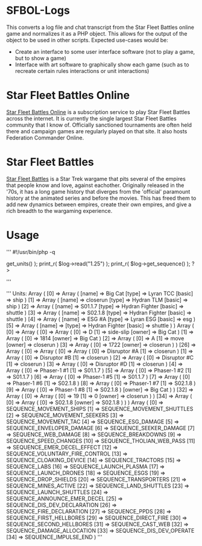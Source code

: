 # SFBOL-Logs
This converts a log file and chat transcript from the Star Fleet Battles online game and normalizes it as a PHP object. This allows for the output of the object to be used in other scripts.
Expected use-cases would be: 
* Create an interface to some user interface software (not to play a game, but to show a game)
* Interface with art software to graphically show each game (such as to recreate certain rules interactions or unit interactions)

# Star Fleet Battles Online
[Star Fleet Battles Online](http://www.sfbonline.com/) is a subscription service to play Star Fleet Battles across the internet. It is currently the single largest Star Fleet Battles community that I know of. Officially sanctioned tournaments are often held there and campaign games are regularly played on that site.
It also hosts Federation Commander Online.

# Star Fleet Battles
[Star Fleet Battles](http:www.starfleetgames.com "Amarillo Design Board website") is a Star Trek wargame that pits several of the empires that people know and love, against eachother. Originally released in the '70s, it has a long game history that diverges from the 'official' paramount history at the animated series and before the movies. This has freed them to add new dynamics between empires, create their own empires, and give a rich breadth to the wargaming experience.

# Usage
'''
#!/usr/bin/php -q
<?php
/*****
Extracts log info from a SFBOL log file.
- Shows the units created in the file
- Shows the events of impulse 25 of turn 1
 ****/

include_once( "./LogFile.php" );
$file = file_get_contents( $argv[1] );
$log = new LogFile( $file );

echo "Units:\n";
print_r( $log->get_units() );
print_r( $log->read("1.25") );
print_r( $log->get_sequence() );

?>
'''

'''
Units:
Array
(
    [0] => Array
        (
            [name] => Big Cat
            [type] => Lyran TCC
            [basic] => ship
        )
    [1] => Array
        (
            [name] => closerun
            [type] => Hydran TLM
            [basic] => ship
        )
    [2] => Array
        (
            [name] => S01.1.7
            [type] => Hydran Fighter
            [basic] => shuttle
        )
    [3] => Array
        (
            [name] => S02.1.8
            [type] => Hydran Fighter
            [basic] => shuttle
        )
    [4] => Array
        (
            [name] => ESG #A
            [type] => Lyran ESG
            [basic] => esg
        )
    [5] => Array
        (
            [name] => 
            [type] => Hydran Fighter
            [basic] => shuttle
        )
)
Array
(
    [0] => Array
        (
            [0] => Array
                (
                    [0] => D
                    [1] => side-slip
                    [owner] => Big Cat
                )
            [1] => Array
                (
                    [0] => 1814
                    [owner] => Big Cat
                )
            [2] => Array
                (
                    [0] => A
                    [1] => move
                    [owner] => closerun
                )
            [3] => Array
                (
                    [0] => 1722
                    [owner] => closerun
                )
        )
    [26] => Array
        (
            [0] => Array
                (
                    [0] => Array
                        (
                            [0] => Disruptor #A
                            [1] => closerun
                        )
                    [1] => Array
                        (
                            [0] => Disruptor #B
                            [1] => closerun
                        )
                    [2] => Array
                        (
                            [0] => Disruptor #C
                            [1] => closerun
                        )
                    [3] => Array
                        (
                            [0] => Disruptor #D
                            [1] => closerun
                        )
                    [4] => Array
                        (
                            [0] => Phaser-1 #1
                            [1] => S01.1.7
                        )
                    [5] => Array
                        (
                            [0] => Phaser-1 #2
                            [1] => S01.1.7
                        )
                    [6] => Array
                        (
                            [0] => Phaser-1 #5
                            [1] => S01.1.7
                        )
                    [7] => Array
                        (
                            [0] => Phaser-1 #6
                            [1] => S02.1.8
                        )
                    [8] => Array
                        (
                            [0] => Phaser-1 #7
                            [1] => S02.1.8
                        )
                    [9] => Array
                        (
                            [0] => Phaser-1 #8
                            [1] => S02.1.8
                        )
                    [owner] => Big Cat
                )
        )
    [32] => Array
        (
            [0] => Array
                (
                    [0] => 19
                    [1] => 0
                    [owner] => closerun
                )
        )
    [34] => Array
        (
            [0] => Array
                (
                    [0] => S02.1.8
                    [owner] => S02.1.8
                )
        )
)
Array
(
    [0] => SEQUENCE_MOVEMENT_SHIPS
    [1] => SEQUENCE_MOVEMENT_SHUTTLES
    [2] => SEQUENCE_MOVEMENT_SEEKERS
    [3] => SEQUENCE_MOVEMENT_TAC
    [4] => SEQUENCE_ESG_DAMAGE
    [5] => SEQUENCE_ENVELOPER_DAMAGE
    [6] => SEQUENCE_SEEKER_DAMAGE
    [7] => SEQUENCE_WEB_DAMAGE
    [8] => SEQUENCE_BREAKDOWNS
    [9] => SEQUENCE_SPEED_CHANGES
    [10] => SEQUENCE_THOLIAN_WEB_PASS
    [11] => SEQUENCE_EMER_DECEL_EFFECT
    [12] => SEQUENCE_VOLUNTARY_FIRE_CONTROL
    [13] => SEQUENCE_CLOAKING_DEVICE
    [14] => SEQUENCE_TRACTORS
    [15] => SEQUENCE_LABS
    [16] => SEQUENCE_LAUNCH_PLASMA
    [17] => SEQUENCE_LAUNCH_DRONES
    [18] => SEQUENCE_ESGS
    [19] => SEQUENCE_DROP_SHIELDS
    [20] => SEQUENCE_TRANSPORTERS
    [21] => SEQUENCE_MINES_ACTIVE
    [22] => SEQUENCE_LAND_SHUTTLES
    [23] => SEQUENCE_LAUNCH_SHUTTLES
    [24] => SEQUENCE_ANNOUNCE_EMER_DECEL
    [25] => SEQUENCE_DIS_DEV_DECLARATION
    [26] => SEQUENCE_FIRE_DECLARATION
    [27] => SEQUENCE_PPDS
    [28] => SEQUENCE_FIRST_HELLBORES
    [29] => SEQUENCE_DIRECT_FIRE
    [30] => SEQUENCE_SECOND_HELLBORES
    [31] => SEQUENCE_CAST_WEB
    [32] => SEQUENCE_DAMAGE_ALLOCATION
    [33] => SEQUENCE_DIS_DEV_OPERATE
    [34] => SEQUENCE_IMPULSE_END
)
'''
